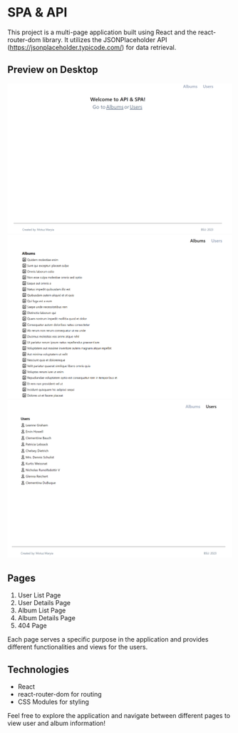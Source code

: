 # SPA & API

This project is a multi-page application built using React and the react-router-dom library. It utilizes the JSONPlaceholder API (https://jsonplaceholder.typicode.com/) for data retrieval.

## Preview on Desktop

![Desktop Preview](./preview/desktop1.png "Home page")
![Desktop Preview](./preview/desktop2.png "Albums")
![Desktop Preview](./preview/desktop3.png "Users")

## Pages

1. User List Page
2. User Details Page
3. Album List Page
4. Album Details Page
5. 404 Page

Each page serves a specific purpose in the application and provides different functionalities and views for the users.

## Technologies

- React
- react-router-dom for routing
- CSS Modules for styling


Feel free to explore the application and navigate between different pages to view user and album information!

